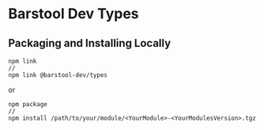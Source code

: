 # Barstool Dev Types

## Packaging and Installing Locally

```
npm link
//
npm link @barstool-dev/types
```
or
```
npm package
//
npm install /path/to/your/module/<YourModule>-<YourModulesVersion>.tgz
```